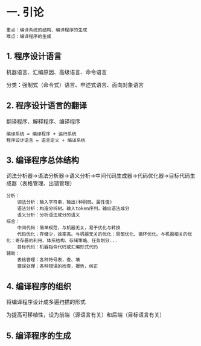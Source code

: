 # 一. 引论

	重点：编译系统的结构、编译程序的生成  
	难点：编译程序的生成

## 1. 程序设计语言
机器语言、汇编原因、高级语言、命令语言 

分类：强制式（命令式）语言、申述式语言、面向对象语言 

## 2. 程序设计语言的翻译
翻译程序、解释程序、编译程序
	
	编译系统 = 编译程序 + 运行系统
	程序设计语言 = 语言定义 + 编译系统

## 3. 编译程序总体结构 

词法分析器->语法分析器->语义分析->中间代码生成器->代码优化器->目标代码生成器（表格管理、出错管理）

	分析：
		词法分析：输入字符串，输出(种别码，属性值)
		语法分析：构造分析树。输入token序列，输出语法成分
		语义分析：分析语法成分的语义
	综合：
		中间代码：简单规范，与机器无关，易于优化与转换
		代码优化：存储少，效率高。与机器无关的优化：局部优化、循环优化。与机器相关的优化：寄存器的利用、体系结构、存储策略、任务划分...
		目标代码：机器指令代码或汇编形式代码
	辅助：
		表格管理：各种符号表，查、填
		错误处理：各种错误的检查，报告，纠正
## 4. 编译程序的组织
将编译程序设计成多遍扫描的形式	
	
为提高可移植性，设为前端（源语言有关）和后端（目标语言有关）

## 5. 编译程序的生成

